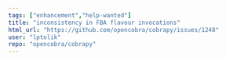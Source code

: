 ```yaml
---
tags: ["enhancement","help-wanted"]
title: "inconsistency in FBA flavour invocations"
html_url: "https://github.com/opencobra/cobrapy/issues/1248"
user: "lptolik"
repo: "opencobra/cobrapy"
---
```


